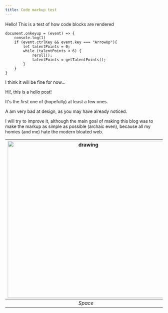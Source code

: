 ```yaml
---
title: Code markup test
---
```


Hello! This is a test of how code blocks are rendered
```
document.onkeyup = (event) => {
    console.log(1)
    if (event.ctrlKey && event.key === "ArrowUp"){
        let talentPoints = 0;
        while (talentPoints < 6) {
            reroll();
            talentPoints = getTalentPoints();
        }
    }
}
```
I think it will be fine for now...

Hi!, this is a hello post! 

It's the first one of (hopefully) at least a few ones.

A am very bad at design, as you may have already noticed.

I will try to improve it, although the main goal of making this blog was to make the markup as simple as possible (archaic even), because all my homies (and me) hate the modern bloated web.

| <img src="https://i.stack.imgur.com/NEext.jpg" alt="drawing" width="500"/> |
|:--:| 
| *Space* |

